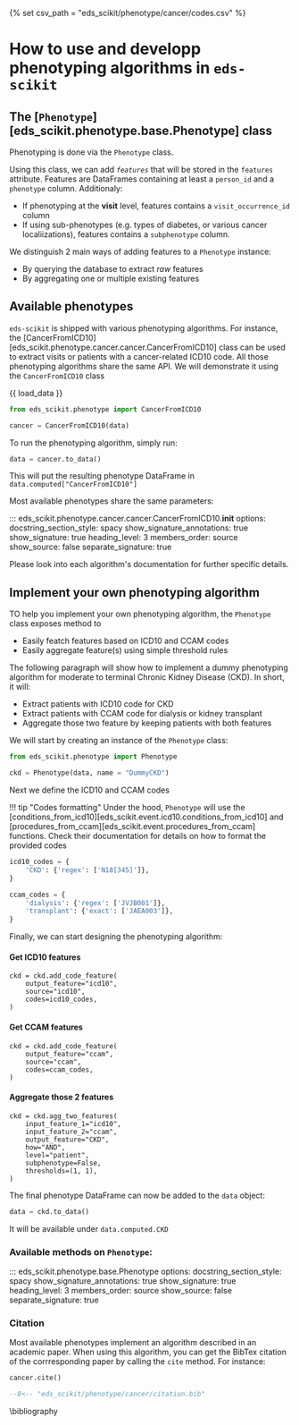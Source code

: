 {% set csv_path = "eds_scikit/phenotype/cancer/codes.csv" %}

# How to use and developp phenotyping algorithms in `eds-scikit`

## The [`Phenotype`][eds_scikit.phenotype.base.Phenotype] class

Phenotyping is done via the `Phenotype` class.

Using this class, we can add *`features`* that will be stored in the `features` attribute.
Features are DataFrames containing at least a `person_id` and a `phenotype` column. Additionaly:

- If phenotyping at the **visit** level, features contains a `visit_occurrence_id` column
- If using sub-phenotypes (e.g. types of diabetes, or various cancer localiizations), features contains a `subphenotype` column.

We distinguish 2 main ways of adding features to a `Phenotype` instance:

- By querying the database to extract *raw* features
- By aggregating one or multiple existing features

## Available phenotypes

`eds-scikit` is shipped with various phenotyping algorithms. For instance, the [CancerFromICD10][eds_scikit.phenotype.cancer.cancer.CancerFromICD10] class can be used to extract visits or patients with a cancer-related ICD10 code. All those phenotyping algorithms share the same API. We will demonstrate it using the `CancerFromICD10` class

{{ load_data }}

```python
from eds_scikit.phenotype import CancerFromICD10

cancer = CancerFromICD10(data)
```

To run the phenotyping algorithm, simply run:

```python
data = cancer.to_data()
```

This will put the resulting phenotype DataFrame in `data.computed["CancerFromICD10"]`

Most available phenotypes share the same parameters:

::: eds_scikit.phenotype.cancer.cancer.CancerFromICD10.__init__
    options:
         docstring_section_style: spacy
         show_signature_annotations: true
         show_signature: true
         heading_level: 3
         members_order: source
         show_source: false
         separate_signature: true

Please look into each algorithm's documentation for further specific details.

## Implement your own phenotyping algorithm

TO help you implement your own phenotyping algorithm, the `Phenotype` class exposes method to

- Easily featch features based on ICD10 and CCAM codes
- Easily aggregate feature(s) using simple threshold rules


The following paragraph will show how to implement a dummy phenotyping algorithm for moderate to terminal Chronic Kidney Disease (CKD). In short, it will:
- Extract patients with ICD10 code for CKD
- Extract patients with CCAM code for dialysis or kidney transplant
- Aggregate those two feature by keeping patients with both features

We will start by creating an instance of the `Phenotype` class:

```python
from eds_scikit.phenotype import Phenotype

ckd = Phenotype(data, name = "DummyCKD")
```

Next we define the ICD10 and CCAM codes

!!! tip "Codes formatting"
    Under the hood, `Phenotype` will use the [conditions_from_icd10][eds_scikit.event.icd10.conditions_from_icd10] and [procedures_from_ccam][eds_scikit.event.procedures_from_ccam] functions. Check their documentation for details on how to format the provided codes

```python
icd10_codes = {
    'CKD': {'regex': ['N18[345]']},
}

ccam_codes = {
    'dialysis': {'regex': ['JVJB001']},
    'transplant': {'exact': ['JAEA003']},
}
```

Finally, we can start designing the phenotyping algorithm:

#### Get ICD10 features
```
ckd = ckd.add_code_feature(
    output_feature="icd10",
    source="icd10",
    codes=icd10_codes,
)
```
#### Get CCAM features
```
ckd = ckd.add_code_feature(
    output_feature="ccam",
    source="ccam",
    codes=ccam_codes,
)
```
#### Aggregate those 2 features
```
ckd = ckd.agg_two_features(
    input_feature_1="icd10",
    input_feature_2="ccam",
    output_feature="CKD",
    how="AND",
    level="patient",
    subphenotype=False,
    thresholds=(1, 1),
)
```


The final phenotype DataFrame can now be added to the `data` object:

```python
data = ckd.to_data()
```

It will be available under `data.computed.CKD`


### Available methods on `Phenotype`:

::: eds_scikit.phenotype.base.Phenotype
    options:
         docstring_section_style: spacy
         show_signature_annotations: true
         show_signature: true
         heading_level: 3
         members_order: source
         show_source: false
         separate_signature: true

### Citation

Most available phenotypes implement an algorithm described in an academic paper. When using this algorithm, you can get the BibTex citation of the corrresponding paper by calling the `cite` method. For instance:

```python
cancer.cite()
```

```bibtex
--8<-- "eds_scikit/phenotype/cancer/citation.bib"
```

\bibliography
